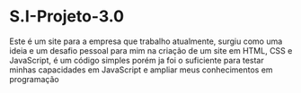 # S.I-Projeto-3.0
Este é um site para a empresa que trabalho atualmente, surgiu como uma ideia e um desafio pessoal para mim na criação de um site em HTML, CSS e JavaScript, é um código simples porém ja foi o suficiente para testar minhas capacidades em JavaScript e ampliar meus conhecimentos em programação